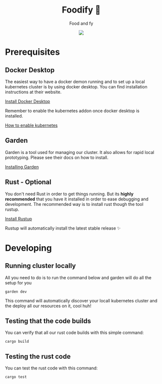<h1 align="center">Foodify 🌮</h1>
<p align="center">Food and fy</p>
<p align="center">
    <a href="https://github.com/codelabsab/foodify/actions?query=workflow%3ATest"><img src="https://github.com/codelabsab/foodify/workflows/Test/badge.svg"/></a>
</p>


# Prerequisites

## Docker Desktop
The easiest way to have a docker demon running and to set up a local kubernetes cluster is by using docker desktop. You 
can find installation instructions at their website.

[Install Docker Desktop](https://docs.docker.com/docker-for-mac/install/)

Remember to enable the kubernetes addon once docker desktop is installed.

[How to enable kubernetes](https://www.techrepublic.com/article/how-to-add-kubernetes-support-to-docker-desktop/)

## Garden

Garden is a tool used for managing our cluster. It also allows for rapid local prototyping. Please see their docs on 
how to install.

[Installing Garden](https://docs.garden.io/basics/installation)

## Rust - Optional

You don't need Rust in order to get things running. But its **highly recommended** that you have it installed in order 
to ease debugging and development. The recommended way is to install rust though the tool rustup.

[Install Rustup](https://rustup.rs/)

Rustup will automatically install the latest stable release ✨


# Developing

## Running cluster locally

All you need to do is to run the command below and garden will do all the setup for you
```shell script
garden dev
```

This command will automatically discover your locall kubernetes cluster and the deploy all our resources on it, cool 
huh!

## Testing that the code builds

You can verify that all our rust code builds with this simple command: 
```shell script
cargo build
```

## Testing the rust code
You can test the rust code with this command:
```shell script
cargo test
```
